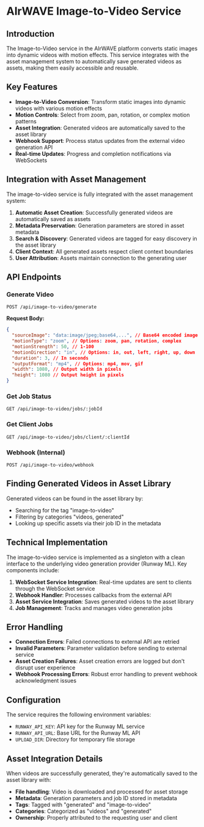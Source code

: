 # AIrWAVE Image-to-Video Service

## Introduction

The Image-to-Video service in the AIrWAVE platform converts static images into dynamic videos with motion effects. This service integrates with the asset management system to automatically save generated videos as assets, making them easily accessible and reusable.

## Key Features

- **Image-to-Video Conversion**: Transform static images into dynamic videos with various motion effects
- **Motion Controls**: Select from zoom, pan, rotation, or complex motion patterns
- **Asset Integration**: Generated videos are automatically saved to the asset library
- **Webhook Support**: Process status updates from the external video generation API
- **Real-time Updates**: Progress and completion notifications via WebSockets

## Integration with Asset Management

The image-to-video service is fully integrated with the asset management system:

1. **Automatic Asset Creation**: Successfully generated videos are automatically saved as assets
2. **Metadata Preservation**: Generation parameters are stored in asset metadata
3. **Search & Discovery**: Generated videos are tagged for easy discovery in the asset library
4. **Client Context**: All generated assets respect client context boundaries
5. **User Attribution**: Assets maintain connection to the generating user

## API Endpoints

### Generate Video

```
POST /api/image-to-video/generate
```

**Request Body:**
```json
{
  "sourceImage": "data:image/jpeg;base64,...", // Base64 encoded image
  "motionType": "zoom", // Options: zoom, pan, rotation, complex
  "motionStrength": 50, // 1-100
  "motionDirection": "in", // Options: in, out, left, right, up, down
  "duration": 3, // In seconds
  "outputFormat": "mp4", // Options: mp4, mov, gif
  "width": 1080, // Output width in pixels
  "height": 1080 // Output height in pixels
}
```

### Get Job Status

```
GET /api/image-to-video/jobs/:jobId
```

### Get Client Jobs

```
GET /api/image-to-video/jobs/client/:clientId
```

### Webhook (Internal)

```
POST /api/image-to-video/webhook
```

## Finding Generated Videos in Asset Library

Generated videos can be found in the asset library by:

- Searching for the tag "image-to-video"
- Filtering by categories "videos, generated"
- Looking up specific assets via their job ID in the metadata

## Technical Implementation

The image-to-video service is implemented as a singleton with a clean interface to the underlying video generation provider (Runway ML). Key components include:

1. **WebSocket Service Integration**: Real-time updates are sent to clients through the WebSocket service
2. **Webhook Handler**: Processes callbacks from the external API
3. **Asset Service Integration**: Saves generated videos to the asset library
4. **Job Management**: Tracks and manages video generation jobs

## Error Handling

- **Connection Errors**: Failed connections to external API are retried
- **Invalid Parameters**: Parameter validation before sending to external service
- **Asset Creation Failures**: Asset creation errors are logged but don't disrupt user experience
- **Webhook Processing Errors**: Robust error handling to prevent webhook acknowledgment issues

## Configuration

The service requires the following environment variables:

- `RUNWAY_API_KEY`: API key for the Runway ML service
- `RUNWAY_API_URL`: Base URL for the Runway ML API
- `UPLOAD_DIR`: Directory for temporary file storage

## Asset Integration Details

When videos are successfully generated, they're automatically saved to the asset library with:

- **File handling**: Video is downloaded and processed for asset storage
- **Metadata**: Generation parameters and job ID stored in metadata
- **Tags**: Tagged with "generated" and "image-to-video"
- **Categories**: Categorized as "videos" and "generated"
- **Ownership**: Properly attributed to the requesting user and client
